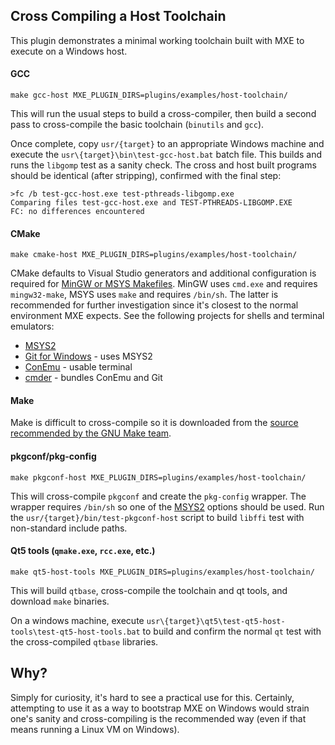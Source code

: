 Cross Compiling a Host Toolchain
--------------------------------

This plugin demonstrates a minimal working toolchain built with MXE to
execute on a Windows host.

#### GCC

```
make gcc-host MXE_PLUGIN_DIRS=plugins/examples/host-toolchain/
```

This will run the usual steps to build a cross-compiler, then build a
second pass to cross-compile the basic toolchain (`binutils` and `gcc`).

Once complete, copy `usr/{target}` to an appropriate Windows machine
and execute the `usr\{target}\bin\test-gcc-host.bat` batch file. This
builds and runs the `libgomp` test as a sanity check. The cross and host
built programs should be identical (after stripping), confirmed with the
final step:

```
>fc /b test-gcc-host.exe test-pthreads-libgomp.exe
Comparing files test-gcc-host.exe and TEST-PTHREADS-LIBGOMP.EXE
FC: no differences encountered
```

#### CMake

```
make cmake-host MXE_PLUGIN_DIRS=plugins/examples/host-toolchain/
```

CMake defaults to Visual Studio generators and additional configuration is
required for [MinGW or MSYS Makefiles][cmake-generators]. MinGW uses `cmd.exe`
and requires `mingw32-make`, MSYS uses `make` and requires `/bin/sh`. The
latter is recommended for further investigation since it's closest to the
normal environment MXE expects. See the following projects for shells and
terminal emulators:

  - [MSYS2][msys2]
  - [Git for Windows][git-win] - uses MSYS2
  - [ConEmu][conemu] - usable terminal
  - [cmder][cmder] - bundles ConEmu and Git

#### Make

Make is difficult to cross-compile so it is downloaded from the [source
recommended by the GNU Make team](https://git.savannah.gnu.org/cgit/make.git/tree/README.W32.template).

#### pkgconf/pkg-config

```
make pkgconf-host MXE_PLUGIN_DIRS=plugins/examples/host-toolchain/
```

This will cross-compile `pkgconf` and create the `pkg-config` wrapper. The
wrapper requires `/bin/sh` so one of the [MSYS2][msys2] options should be used.
Run the `usr/{target}/bin/test-pkgconf-host` script to build `libffi` test
with non-standard include paths.

#### Qt5 tools (`qmake.exe`, `rcc.exe`, etc.)

```
make qt5-host-tools MXE_PLUGIN_DIRS=plugins/examples/host-toolchain/
```

This will build `qtbase`, cross-compile the toolchain and qt tools, and
download `make` binaries.

On a windows machine, execute
`usr\{target}\qt5\test-qt5-host-tools\test-qt5-host-tools.bat` to build and
confirm the normal `qt` test with the cross-compiled `qtbase` libraries.

Why?
----

Simply for curiosity, it's hard to see a practical use for this. Certainly,
attempting to use it as a way to bootstrap MXE on Windows would strain
one's sanity and cross-compiling is the recommended way (even if that means
running a Linux VM on Windows).



[cmake-generators]:https://cmake.org/cmake/help/latest/manual/cmake-generators.7.html
[cmder]:http://cmder.net/
[conemu]:https://conemu.github.io/
[git-win]:https://git-for-windows.github.io/
[msys2]:https://msys2.github.io/
